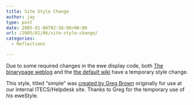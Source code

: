 ```yaml
---
title: Site Style Change
author: jay
type: post
date: 2005-01-06T02:56:08+00:00
url: /2005/01/06/site-style-change/
categories:
  - Reflections

---
```

Due to some required changes in the ewe display code, both [The binarypage weblog][1] and the [the default wiki][2] have a temporary style change.

This style, titled “simple” was [created by Greg Brown][3] originally for use at our internal ITECS/Helpdesk site. Thanks to Greg for the temporary use of his eweStyle.

 [1]: //people.engr.ncsu.edu/jayoung/site/pages/binarypage/default"
 [2]: //people.engr.ncsu.edu/jayoung/site/pages/default/default"
 [3]: //people.engr.ncsu.edu/gbbrown/site/pages/itecs/ewestyle%3A-simple"